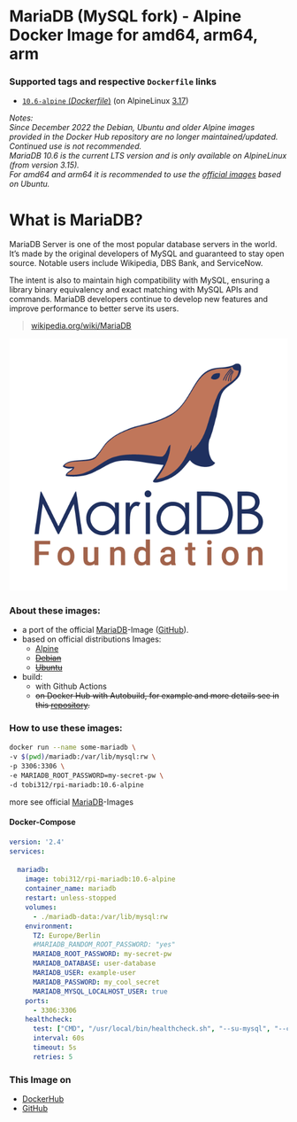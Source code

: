# MariaDB (MySQL fork) - Alpine Docker Image for amd64, arm64, arm 

### Supported tags and respective `Dockerfile` links
-	[`10.6-alpine` (*Dockerfile*)](https://github.com/Tob1asDocker/rpi-mariadb/blob/master/alpine.10_6.Dockerfile) (on AlpineLinux [3.17](https://pkgs.alpinelinux.org/package/v3.17/main/armhf/mariadb))
    
*Notes:  
Since December 2022 the Debian, Ubuntu and older Alpine images provided in the Docker Hub repository are no longer maintained/updated. Continued use is not recommended.  
MariaDB 10.6 is the current LTS version and is only available on AlpineLinux (from version 3.15).  
For amd64 and arm64 it is recommended to use the [official images](https://hub.docker.com/_/mariadb) based on Ubuntu.* 

# What is MariaDB?

MariaDB Server is one of the most popular database servers in the world. It’s made by the original developers of MySQL and guaranteed to stay open source. Notable users include Wikipedia, DBS Bank, and ServiceNow.

The intent is also to maintain high compatibility with MySQL, ensuring a library binary equivalency and exact matching with MySQL APIs and commands. MariaDB developers continue to develop new features and improve performance to better serve its users.

> [wikipedia.org/wiki/MariaDB](https://en.wikipedia.org/wiki/MariaDB)

![logo](https://raw.githubusercontent.com/docker-library/docs/master/mariadb/logo.png)

### About these images:
* a port of the official [MariaDB](https://hub.docker.com/_/mariadb)-Image ([GitHub](https://github.com/docker-library/mariadb/tree/master)).
* based on official distributions Images: 
  * [Alpine](https://hub.docker.com/_/alpine)
  * ~~[Debian](https://hub.docker.com/_/debian)~~
  * ~~[Ubuntu](https://hub.docker.com/_/ubuntu)~~
* build:
  * with Github Actions
  * ~~on Docker Hub with Autobuild, for example and more details see in this [repository](https://github.com/Tob1asDocker/dockerhubhooksexample).~~

### How to use these images:

```sh 
docker run --name some-mariadb \
-v $(pwd)/mariadb:/var/lib/mysql:rw \
-p 3306:3306 \
-e MARIADB_ROOT_PASSWORD=my-secret-pw \
-d tobi312/rpi-mariadb:10.6-alpine 
```

more see official [MariaDB](https://hub.docker.com/_/mariadb)-Images

#### Docker-Compose

```yaml
version: '2.4'
services:

  mariadb:
    image: tobi312/rpi-mariadb:10.6-alpine
    container_name: mariadb
    restart: unless-stopped
    volumes:
      - ./mariadb-data:/var/lib/mysql:rw
    environment:
      TZ: Europe/Berlin
      #MARIADB_RANDOM_ROOT_PASSWORD: "yes"
      MARIADB_ROOT_PASSWORD: my-secret-pw
      MARIADB_DATABASE: user-database
      MARIADB_USER: example-user
      MARIADB_PASSWORD: my_cool_secret
      MARIADB_MYSQL_LOCALHOST_USER: true
    ports:
      - 3306:3306
    healthcheck:
      test: ["CMD", "/usr/local/bin/healthcheck.sh", "--su-mysql", "--connect", "--innodb_initialized"]
      interval: 60s
      timeout: 5s
      retries: 5
```

### This Image on
* [DockerHub](https://hub.docker.com/r/tobi312/rpi-mariadb/)
* [GitHub](https://github.com/Tob1asDocker/rpi-mariadb)
